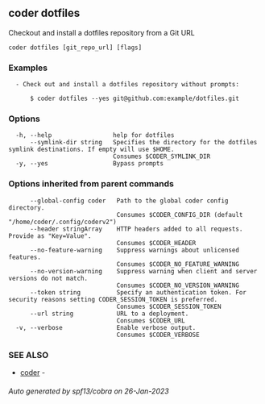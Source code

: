 ## coder dotfiles

Checkout and install a dotfiles repository from a Git URL

```
coder dotfiles [git_repo_url] [flags]
```

### Examples

```
  - Check out and install a dotfiles repository without prompts:                

      $ coder dotfiles --yes git@github.com:example/dotfiles.git 
```

### Options

```
  -h, --help                 help for dotfiles
      --symlink-dir string   Specifies the directory for the dotfiles symlink destinations. If empty will use $HOME.
                             Consumes $CODER_SYMLINK_DIR
  -y, --yes                  Bypass prompts
```

### Options inherited from parent commands

```
      --global-config coder   Path to the global coder config directory.
                              Consumes $CODER_CONFIG_DIR (default "/home/coder/.config/coderv2")
      --header stringArray    HTTP headers added to all requests. Provide as "Key=Value".
                              Consumes $CODER_HEADER
      --no-feature-warning    Suppress warnings about unlicensed features.
                              Consumes $CODER_NO_FEATURE_WARNING
      --no-version-warning    Suppress warning when client and server versions do not match.
                              Consumes $CODER_NO_VERSION_WARNING
      --token string          Specify an authentication token. For security reasons setting CODER_SESSION_TOKEN is preferred.
                              Consumes $CODER_SESSION_TOKEN
      --url string            URL to a deployment.
                              Consumes $CODER_URL
  -v, --verbose               Enable verbose output.
                              Consumes $CODER_VERBOSE
```

### SEE ALSO

* [coder](coder.md)	 - 

###### Auto generated by spf13/cobra on 26-Jan-2023
